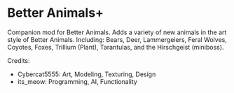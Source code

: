# Better Animals+
Companion mod for Better Animals.
Adds a variety of new animals in the art style of Better Animals.
Including: Bears, Deer, Lammergeiers, Feral Wolves, Coyotes, Foxes, Trillium (Plant), Tarantulas, and the Hirschgeist (miniboss).

Credits:
 - Cybercat5555: Art, Modeling, Texturing, Design
 - its_meow: Programming, AI, Functionality
